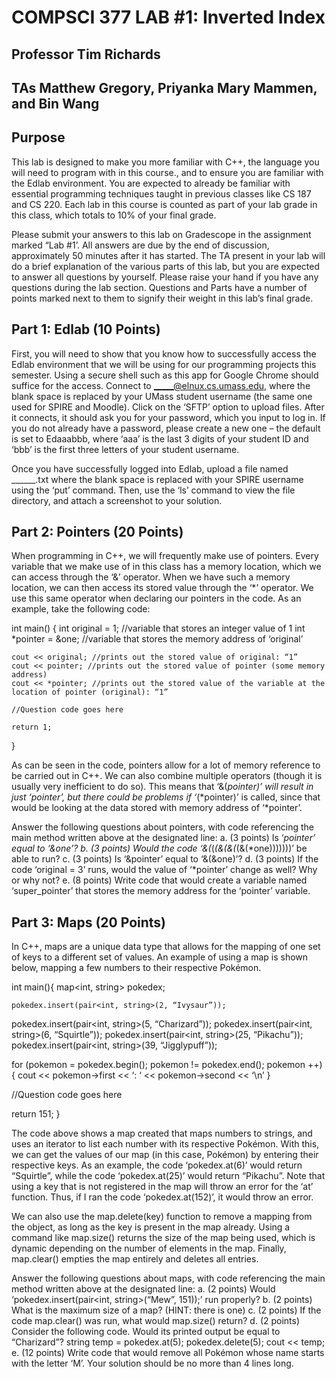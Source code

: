 # COMPSCI 377 LAB #1: Inverted Index
## Professor Tim Richards
## TAs Matthew Gregory, Priyanka Mary Mammen, and Bin Wang

## Purpose
This lab is designed to make you more familiar with C++, the language you will need to program with in this course., and to ensure you are familiar with the Edlab environment. You are expected to already be familiar with essential programming techniques taught in previous classes like CS 187 and CS 220. Each lab in this course is counted as part of your lab grade in this class, which totals to 10% of your final grade.

Please submit your answers to this lab on Gradescope in the assignment marked “Lab #1’. All answers are due by the end of discussion, approximately 50 minutes after it has started. The TA present in your lab will do a brief explanation of the various parts of this lab, but you are expected to answer all questions by yourself. Please raise your hand if you have any questions during the lab section. Questions and Parts have a number of points marked next to them to signify their weight in this lab’s final grade.

## Part 1: Edlab (10 Points)
First, you will need to show that you know how to successfully access the Edlab environment that we will be using for our programming projects this semester. Using a secure shell such as this app for Google Chrome should suffice for the access. Connect to _____@elnux.cs.umass.edu, where the blank space is replaced by your UMass student username (the same one used for SPIRE and Moodle). Click on the ‘SFTP’ option to upload files. After it connects, it should ask you for your password, which you input to log in. If you do not already have a password, please create a new one – the default is set to Edaaabbb, where ‘aaa’ is the last 3 digits of your student ID and ‘bbb’ is the first three letters of your student username.

Once you have successfully logged into Edlab, upload a file named ______.txt where the blank space is replaced with your SPIRE username using the ‘put’ command. Then, use the ‘ls’ command to view the file directory, and attach a screenshot to your solution.

## Part 2: Pointers (20 Points)
When programming in C++, we will frequently make use of pointers. Every variable that we make use of in this class has a memory location, which we can access through the ‘&’ operator. When we have such a memory location, we can then access its stored value through the ‘*’ operator. We use this same operator when declaring our pointers in the code. As an example, take the following code:

int main() {
	int original = 1; //variable that stores an integer value of 1
	int *pointer = &one; //variable that stores the memory address of ‘original’

	cout << original; //prints out the stored value of original: “1”
	cout << pointer; //prints out the stored value of pointer (some memory address)
	cout << *pointer; //prints out the stored value of the variable at the location of pointer (original): “1”

	//Question code goes here

	return 1;
}

As can be seen in the code, pointers allow for a lot of memory reference to be carried out in C++. We can also combine multiple operators (though it is usually very inefficient to do so). This means that ‘&(*pointer)’ will result in just ‘pointer’, but there could be problems if ‘*(*pointer)’ is called, since that would be looking at the data stored with memory address of ‘*pointer’.

Answer the following questions about pointers, with code referencing the main method written above at the designated line:
a. (3 points) Is ‘*pointer’ equal to ‘&one’?
b. (3 points) Would the code ‘&(*(*(&(&(*(&(*one)))))))’ be able to run?
c. (3 points) Is ‘&pointer’ equal to ‘&(&one)’?
d. (3 points) If the code ‘original = 3’ runs, would the value of ‘*pointer’ change as well? Why or why not?
e. (8 points) Write code that would create a variable named ‘super_pointer’ that stores the memory address for the ‘pointer’ variable.

## Part 3: Maps (20 Points)
In C++, maps are a unique data type that allows for the mapping of one set of keys to a different set of values. An example of using a map is shown below, mapping a few numbers to their respective Pokémon.

int main(){
	map<int, string> pokedex;

	pokedex.insert(pair<int, string>(2, “Ivysaur”));
pokedex.insert(pair<int, string>(5, “Charizard”));
pokedex.insert(pair<int, string>(6, “Squirtle”));
pokedex.insert(pair<int, string>(25, “Pikachu”));
pokedex.insert(pair<int, string>(39, “Jigglypuff”));

for (pokemon = pokedex.begin(); pokemon != pokedex.end(); pokemon ++) {
	cout << pokemon->first << ‘: ‘ << pokemon->second << ‘\n’
}

//Question code goes here

return 151;
}

The code above shows a map created that maps numbers to strings, and uses an iterator to list each number with its respective Pokémon. With this, we can get the values of our map (in this case, Pokémon) by entering their respective keys. As an example, the code ‘pokedex.at(6)’ would return “Squirtle”, while the code ‘pokedex.at(25)’ would return “Pikachu”. Note that using a key that is not registered in the map will throw an error for the ‘at’ function. Thus, if I ran the code ‘pokedex.at(152)’, it would throw an error.

We can also use the map.delete(key) function to remove a mapping from the object, as long as the key is present in the map already. Using a command like map.size() returns the size of the map being used, which is dynamic depending on the number of elements in the map. Finally, map.clear() empties the map entirely and deletes all entries.

Answer the following questions about maps, with code referencing the main method written above at the designated line:
a. (2 points) Would ‘pokedex.insert(pair<int, string>(“Mew”, 151));’ run properly?
	b. (2 points) What is the maximum size of a map? (HINT: there is one)
	c. (2 points) If the code map.clear() was run, what would map.size() return?
d. (2 points) Consider the following code. Would its printed output be equal to “Charizard”? 
	string temp = pokedex.at(5);
	pokedex.delete(5);
	cout << temp;
e. (12 points) Write code that would remove all Pokémon whose name starts with the letter ‘M’. Your solution should be no more than 4 lines long.
